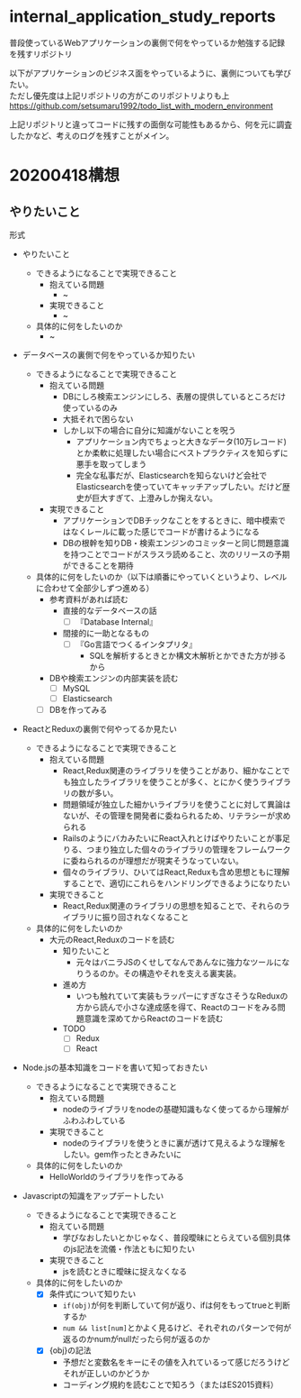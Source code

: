 # internal_application_study_reports
普段使っているWebアプリケーションの裏側で何をやっているか勉強する記録を残すリポジトリ

以下がアプリケーションのビジネス面をやっているように、裏側についても学びたい。  
ただし優先度は上記リポジトリの方がこのリポジトリよりも上
https://github.com/setsumaru1992/todo_list_with_modern_environment

上記リポジトリと違ってコードに残すの面倒な可能性もあるから、何を元に調査したかなど、考えのログを残すことがメイン。

# 20200418構想
## やりたいこと
形式
- やりたいこと
  - できるようになることで実現できること
    - 抱えている問題
      - ~
    - 実現できること
      - ~
  - 具体的に何をしたいのか
    - ~

- データベースの裏側で何をやっているか知りたい
  - できるようになることで実現できること
    - 抱えている問題
      - DBにしろ検索エンジンにしろ、表層の提供しているところだけ使っているのみ
      - 大抵それで困らない
      - しかし以下の場合に自分に知識がないことを呪う
        - アプリケーション内でちょっと大きなデータ(10万レコード)とか柔軟に処理したい場合にベストプラクティスを知らずに悪手を取ってしまう
        - 完全な私事だが、Elasticsearchを知らないけど会社でElasticsearchを使っていてキャッチアップしたい。だけど歴史が巨大すぎて、上澄みしか掬えない。
    - 実現できること
      - アプリケーションでDBチックなことをするときに、暗中模索ではなくレールに載った感じでコードが書けるようになる
      - DBの根幹を知りDB・検索エンジンのコミッターと同じ問題意識を持つことでコードがスラスラ読めること、次のリリースの予期ができることを期待
  - 具体的に何をしたいのか（以下は順番にやっていくというより、レベルに合わせて全部少しずつ進める）
    - 参考資料があれば読む
      - 直接的なデータベースの話
        - [ ] 『Database Internal』
      - 間接的に一助となるもの
        - [ ] 『Go言語でつくるインタプリタ』
          - SQLを解析するときとか構文木解析とかできた方が捗るから
    - DBや検索エンジンの内部実装を読む
      - [ ] MySQL
      - [ ] Elasticsearch
    - [ ] DBを作ってみる
- ReactとReduxの裏側で何やってるか見たい 
  - できるようになることで実現できること
    - 抱えている問題
      - React,Redux関連のライブラリを使うことがあり、細かなことでも独立したライブラリを使うことが多く、とにかく使うライブラリの数が多い。
      - 問題領域が独立した細かいライブラリを使うことに対して異論はないが、その管理を開発者に委ねられるため、リテラシーが求められる
      - RailsのようにバカみたいにReact入れとけばやりたいことが事足りる、つまり独立した個々のライブラリの管理をフレームワークに委ねられるのが理想だが現実そうなっていない。
      - 個々のライブラリ、ひいてはReact,Reduxも含め思想ともに理解することで、適切にこれらをハンドリングできるようになりたい
    - 実現できること
      - React,Redux関連のライブラリの思想を知ることで、それらのライブラリに振り回されなくなること
  - 具体的に何をしたいのか
    - 大元のReact,Reduxのコードを読む
      - 知りたいこと
        - 元々はバニラJSのくせしてなんであんなに強力なツールになりうるのか。その構造やそれを支える裏実装。
      - 進め方
        - いつも触れていて実装もラッパーにすぎなさそうなReduxの方から読んで小さな達成感を得て、Reactのコードをみる問題意識を深めてからReactのコードを読む
      - TODO
        - [ ] Redux
        - [ ] React
- Node.jsの基本知識をコードを書いて知っておきたい
  - できるようになることで実現できること
    - 抱えている問題
      - nodeのライブラリをnodeの基礎知識もなく使ってるから理解がふわふわしている
    - 実現できること
      - nodeのライブラリを使うときに裏が透けて見えるような理解をしたい。gem作ったときみたいに
  - 具体的に何をしたいのか
    - HelloWorldのライブラリを作ってみる
- Javascriptの知識をアップデートしたい
  - できるようになることで実現できること
    - 抱えている問題
      - 学びなおしたいとかじゃなく、普段曖昧にとらえている個別具体のjs記法を流儀・作法ともに知りたい
    - 実現できること
      - jsを読むときに曖昧に捉えなくなる
  - 具体的に何をしたいのか
    - [x] 条件式について知りたい
      - `if(obj)`が何を判断していて何が返り、ifは何をもってtrueと判断するか
      - `num && list[num]`とかよく見るけど、それぞれのパターンで何が返るのかnumがnullだったら何が返るのか
    - [x] {obj}の記法
      - 予想だと変数名をキーにその値を入れているって感じだろうけどそれが正しいのかどうか
      - コーディング規約を読むことで知ろう（またはES2015資料）